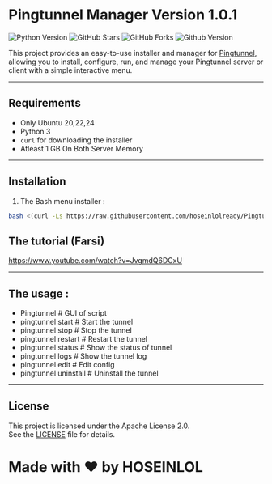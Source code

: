 # Pingtunnel Manager Version 1.0.1

<p>
  <img src="https://img.shields.io/badge/Python-3.10%2B-blue?style=for-the-badge&logo=python" alt="Python Version">
  <img src="https://img.shields.io/github/stars/hoseinlolready/Pingtunnel_manager?style=for-the-badge&logo=github&label=Stars" alt="GitHub Stars">
  <img src="https://img.shields.io/github/forks/hoseinlolready/Pingtunnel_manager?style=for-the-badge&logo=github&label=Forks" alt="GitHub Forks">
  <img src="https://img.shields.io/github/v/release/hoseinlolready/Pingtunnel_manager?label=version&color=blue" alt="Github Version">
</p>

This project provides an easy-to-use installer and manager for [Pingtunnel](https://github.com/esrrhs/pingtunnel), allowing you to install, configure, run, and manage your Pingtunnel server or client with a simple interactive menu.

---

## Requirements

- Only Ubuntu 20,22,24
- Python 3
- `curl` for downloading the installer
- Atleast 1 GB On Both Server Memory

---

## Installation

1. The Bash menu installer :

```bash
bash <(curl -Ls https://raw.githubusercontent.com/hoseinlolready/Pingtunnel_manager/refs/heads/main/Source/bash.sh)
```
## The tutorial (Farsi)

https://www.youtube.com/watch?v=JvgmdQ6DCxU

---
## The usage :
- Pingtunnel # GUI of script
- pingtunnel start # Start the tunnel
- pingtunnel stop # Stop the tunnel
- pingtunnel restart # Restart the tunnel
- pingtunnel status # Show the status of tunnel
- pingtunnel logs # Show the tunnel log
- pingtunnel edit # Edit config
- pingtunnel uninstall # Uninstall the tunnel
---

## License

This project is licensed under the Apache License 2.0.  
See the [LICENSE](LICENSE) file for details.

# Made with ❤️ by HOSEINLOL
